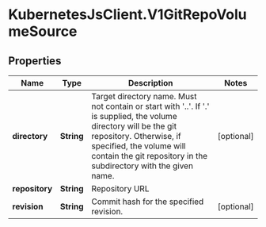 # KubernetesJsClient.V1GitRepoVolumeSource

## Properties
Name | Type | Description | Notes
------------ | ------------- | ------------- | -------------
**directory** | **String** | Target directory name. Must not contain or start with &#39;..&#39;.  If &#39;.&#39; is supplied, the volume directory will be the git repository.  Otherwise, if specified, the volume will contain the git repository in the subdirectory with the given name. | [optional] 
**repository** | **String** | Repository URL | 
**revision** | **String** | Commit hash for the specified revision. | [optional] 


